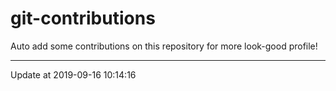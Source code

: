 # git-contributions

Auto add some contributions on this repository for more look-good profile!

---

Update at 2019-09-16 10:14:16

